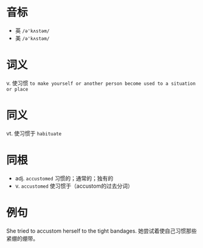 # 音标

- 英 `/ə'kʌstəm/`
- 美 `/ə'kʌstəm/`

# 词义

v. 使习惯
`to make yourself or another person become used to a situation or place`

# 同义

vt. 使习惯于
`habituate`

# 同根

- adj. `accustomed` 习惯的；通常的；独有的
- v. `accustomed` 使习惯于（accustom的过去分词）

# 例句

She tried to accustom herself to the tight bandages.
她尝试着使自己习惯那些紧绷的绷带。


